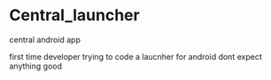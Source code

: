 # Central_launcher
central android app

first time developer trying to code a laucnher for android dont expect anything good 
